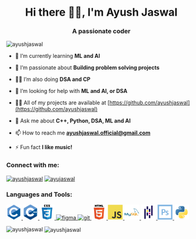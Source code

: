 <h1 align="center">Hi there 🙋‍♂️, I'm Ayush Jaswal</h1>
<h3 align="center">A passionate coder</h3>

<p align="left"> <img src="https://komarev.com/ghpvc/?username=ayushjaswal&label=Profile%20views&color=0e75b6&style=flat" alt="ayushjaswal" /> </p>

- 📖 I’m currently learning **ML and AI**

- 🌱 I’m passionate about **Building problem solving projects**

- 👨‍💻 I’m also doing **DSA and CP**

- 🤝 I’m looking for help with **ML and AI, or DSA**

- 👨‍💻 All of my projects are available at [https://github.com/ayushjaswal](https://github.com/ayushjaswal)

- 💬 Ask me about **C++, Python, DSA, ML and AI**

- 📫 How to reach me **ayushjaswal.official@gmail.com**

- ⚡ Fun fact **I like music!**

<h3 align="left">Connect with me:</h3>
<p align="left">
<a href="https://linkedin.com/in/ayushjaswal" target="blank"><img align="center" src="https://raw.githubusercontent.com/rahuldkjain/github-profile-readme-generator/master/src/images/icons/Social/linked-in-alt.svg" alt="ayushjaswal" height="30" width="40" /></a>
<a href="https://www.leetcode.com/ayujaswal" target="blank"><img align="center" src="https://raw.githubusercontent.com/rahuldkjain/github-profile-readme-generator/master/src/images/icons/Social/leet-code.svg" alt="ayujaswal" height="30" width="40" /></a>
</p>

<h3 align="left">Languages and Tools:</h3>
<p align="left"> <a href="https://www.cprogramming.com/" target="_blank" rel="noreferrer"> <img src="https://raw.githubusercontent.com/devicons/devicon/master/icons/c/c-original.svg" alt="c" width="40" height="40"/> </a> <a href="https://www.w3schools.com/cpp/" target="_blank" rel="noreferrer"> <img src="https://raw.githubusercontent.com/devicons/devicon/master/icons/cplusplus/cplusplus-original.svg" alt="cplusplus" width="40" height="40"/> </a> <a href="https://www.w3schools.com/css/" target="_blank" rel="noreferrer"> <img src="https://raw.githubusercontent.com/devicons/devicon/master/icons/css3/css3-original-wordmark.svg" alt="css3" width="40" height="40"/> </a> <a href="https://www.figma.com/" target="_blank" rel="noreferrer"> <img src="https://www.vectorlogo.zone/logos/figma/figma-icon.svg" alt="figma" width="40" height="40"/> </a> <a href="https://git-scm.com/" target="_blank" rel="noreferrer"> <img src="https://www.vectorlogo.zone/logos/git-scm/git-scm-icon.svg" alt="git" width="40" height="40"/> </a> <a href="https://www.w3.org/html/" target="_blank" rel="noreferrer"> <img src="https://raw.githubusercontent.com/devicons/devicon/master/icons/html5/html5-original-wordmark.svg" alt="html5" width="40" height="40"/> </a> <a href="https://developer.mozilla.org/en-US/docs/Web/JavaScript" target="_blank" rel="noreferrer"> <img src="https://raw.githubusercontent.com/devicons/devicon/master/icons/javascript/javascript-original.svg" alt="javascript" width="40" height="40"/> </a> <a href="https://www.mysql.com/" target="_blank" rel="noreferrer"> <img src="https://raw.githubusercontent.com/devicons/devicon/master/icons/mysql/mysql-original-wordmark.svg" alt="mysql" width="40" height="40"/> </a> <a href="https://pandas.pydata.org/" target="_blank" rel="noreferrer"> <img src="https://raw.githubusercontent.com/devicons/devicon/2ae2a900d2f041da66e950e4d48052658d850630/icons/pandas/pandas-original.svg" alt="pandas" width="40" height="40"/> </a> <a href="https://www.photoshop.com/en" target="_blank" rel="noreferrer"> <img src="https://raw.githubusercontent.com/devicons/devicon/master/icons/photoshop/photoshop-line.svg" alt="photoshop" width="40" height="40"/> </a> <a href="https://www.python.org" target="_blank" rel="noreferrer"> <img src="https://raw.githubusercontent.com/devicons/devicon/master/icons/python/python-original.svg" alt="python" width="40" height="40"/> </a> </p>

<p><img align="left" src="https://github-readme-stats.vercel.app/api/top-langs?username=ayushjaswal&show_icons=true&locale=en&layout=compact" alt="ayushjaswal" /></p>

<p>&nbsp;<img align="center" src="https://github-readme-stats.vercel.app/api?username=ayushjaswal&show_icons=true&locale=en" alt="ayushjaswal" /></p>
